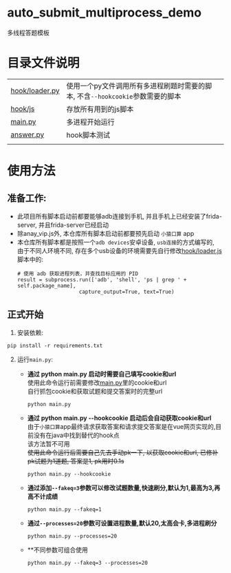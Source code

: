 # auto_submit_multiprocess_demo
多线程答题模板

# 目录文件说明
|                                  |                                                |
|----------------------------------|------------------------------------------------|
| [hook/loader.py](hook/loader.py) | 使用一个py文件调用所有多进程刷题时需要的脚本, 不含`--hookcookie`参数需要的脚本 |
| [hook/js](hook/js)               | 存放所有用到的js脚本                                    |
| [main.py](main.py)               | 多进程开始运行                                        |
| [answer.py](answer.py)           | hook脚本测试                                       |
| []()                             |                                                |


# 使用方法
## 准备工作:
- 此项目所有脚本启动前都要能够adb连接到手机, 并且手机上已经安装了frida-server, 并且frida-server已经启动  
- 除anay_vip.js外, 本仓库所有脚本启动前都要预先启动 `小猿口算` app
- 本仓库所有脚本都是按照一个`adb devices`安卓设备, `usb连接`的方式编写的,    
  由于不同人环境不同, 存在多个usb设备的环境需要先自行修改[hook/loader.js](./hook/loader.py)脚本中的:
    ```
    # 使用 adb 获取进程列表，并查找目标应用的 PID
    result = subprocess.run(['adb', 'shell', 'ps | grep ' + self.package_name],
                        capture_output=True, text=True)
  ```
## 正式开始
1. 安装依赖:
```shell
pip install -r requirements.txt
```
2. 运行`main.py`:  
    - **通过 python main.py 启动时需要自己填写cookie和url**  
   使用此命令运行前需要修改[main.py](main.py)里的cookie和url  
   自行抓包cookie和获取试题和提交答案时的完整url   
        ```shell
        python main.py
        ```
   
   - **通过 python main.py --hookcookie 启动后会自动获取cookie和url**  
     由于`小猿口算`app最终请求获取答案和请求提交答案是在vue网页实现的,目前没有在java中找到替代的hook点  
     该方法暂不可用    
   ~~使用此命令运行后需要自己先去手动pk一下, 以获取cookie和url, 已修补pk试题为1道题, 答案是1, pk用时0.1s~~  
       ```
       python main.py --hookcookie
       ```

   - **通过添加`--fakeq=3`参数可以修改试题数量,快速刷分,默认为1,最高为3,再高不计成绩**  
        ```shell
        python main.py --fakeq=1
        ```
   - **通过`--processes=20`参数可设置进程数量,默认20,太高会卡,多进程刷分**
       ```shell
       python main.py --processes=20
       ```
   - **不同参数可组合使用
       ```shell
       python main.py --fakeq=3 --processes=20
       ```
